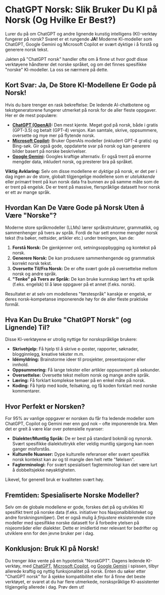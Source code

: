 # ChatGPT Norsk: Slik Bruker Du KI på Norsk (Og Hvilke Er Best?)

Lurer du på om ChatGPT og andre lignende kunstig intelligens (KI)-verktøy fungerer på norsk? Svaret er et rungende **JA!** Moderne KI-modeller som ChatGPT, Google Gemini og Microsoft Copilot er svært dyktige i å forstå og generere norsk tekst.

Jakten på "ChatGPT norsk" handler ofte om å finne ut *hvor godt* disse verktøyene håndterer det norske språket, og om det finnes spesifikke "norske" KI-modeller. La oss se nærmere på dette.

## Kort Svar: Ja, De Store KI-Modellene Er Gode på Norsk!

Hvis du bare trenger en rask bekreftelse: De ledende AI-chatbotene og tekstgeneratorene fungerer utmerket på norsk for de aller fleste oppgaver. Her er de mest populære:

*   **[ChatGPT (OpenAI)](https://chat.openai.com/):** Den mest kjente. Meget god på norsk, både i gratis (GPT-3.5) og betalt (GPT-4) versjon. Kan samtale, skrive, oppsummere, oversette og mye mer på flytende norsk.
*   **[Microsoft Copilot](https://copilot.microsoft.com/):** Bruker OpenAIs modeller (inkludert GPT-4 gratis) og Bing-søk. Gir også gode, oppdaterte svar på norsk og kan generere bilder basert på norske beskrivelser.
*   **[Google Gemini](https://gemini.google.com/):** Googles kraftige alternativ. Er også trent på enorme mengder data, inkludert norsk, og presterer bra på språket.

**Viktig Avklaring:** Selv om disse modellene er *dyktige* på norsk, er det per i dag ingen av de store, globalt tilgjengelige modellene som er *utelukkende* eller *primært* trent på kun norsk data fra bunnen av på samme måte som de er trent på engelsk. De er trent på massive, flerspråklige datasett hvor norsk er ett av mange språk.

## Hvordan Kan De Være Gode på Norsk Uten å Være "Norske"?

Moderne store språkmodeller (LLMs) lærer språkstrukturer, grammatikk, og sammenhenger på tvers av språk. Fordi de har sett enorme mengder norsk tekst (fra bøker, nettsider, artikler etc.) under treningen, kan de:

1.  **Forstå Norsk:** De gjenkjenner ord, setningsoppbygging og kontekst på norsk.
2.  **Generere Norsk:** De kan produsere sammenhengende og grammatisk korrekt norsk tekst.
3.  **Oversette Til/Fra Norsk:** De er ofte svært gode på oversettelse mellom norsk og andre språk.
4.  **"Tenke" på Tvers av Språk:** De kan bruke kunnskap lært fra ett språk (f.eks. engelsk) til å løse oppgaver på et annet (f.eks. norsk).

Resultatet er at selv om modellenes "førstespråk" kanskje er engelsk, er deres norsk-kompetanse imponerende høy for de aller fleste praktiske formål.

## Hva Kan Du Bruke "ChatGPT Norsk" (og Lignende) Til?

Disse KI-verktøyene er utrolig nyttige for norskspråklige brukere:

*   **Skrivehjelp:** Få hjelp til å skrive e-poster, rapporter, søknader, blogginnlegg, kreative tekster m.m.
*   **Idémyldring:** Brainstorme ideer til prosjekter, presentasjoner eller innhold.
*   **Oppsummering:** Få lange tekster eller artikler oppsummert på sekunder.
*   **Oversettelse:** Oversette tekst mellom norsk og mange andre språk.
*   **Læring:** Få forklart komplekse temaer på en enkel måte på norsk.
*   **Koding:** Få hjelp med kode, feilsøking, og få koden forklart med norske kommentarer.

## Hvor Perfekt er Norsken?

For 95% av vanlige oppgaver er norsken du får fra ledende modeller som ChatGPT, Copilot og Gemini mer enn god nok – ofte imponerende bra. Men det er greit å være klar over potensielle nyanser:

*   **Dialekter/Muntlig Språk:** De er best på standard bokmål og nynorsk. Svært spesifikke dialektuttrykk eller veldig muntlig sjargong kan noen ganger misforstås.
*   **Kulturelle Nuanser:** Dype kulturelle referanser eller svært spesifikk norsk kontekst kan av og til mangle den helt rette "følelsen".
*   **Fagterminologi:** For svært spesialisert fagterminologi kan det være lurt å dobbeltsjekke nøyaktigheten.

Likevel, for generell bruk er kvaliteten svært høy.

## Fremtiden: Spesialiserte Norske Modeller?

Selv om de globale modellene er gode, forskes det på og utvikles KI spesifikt trent på norske data (f.eks. initiativer hos Nasjonalbiblioteket og andre forskningsmiljøer). Det er også mulig å *finjustere* eksisterende store modeller med spesifikke norske datasett for å forbedre ytelsen på nisjeområder eller dialekter. Dette er imidlertid mer relevant for bedrifter og utviklere enn for den jevne bruker per i dag.

## Konklusjon: Bruk KI på Norsk!

Du trenger ikke vente på en hypotetisk "NorskGPT". Dagens ledende KI-verktøy, med [ChatGPT](https://chat.openai.com/), [Microsoft Copilot](https://copilot.microsoft.com/), og [Google Gemini](https://gemini.google.com/) i spissen, tilbyr allerede kraftig og nyttig funksjonalitet på norsk. Enten du søker etter "ChatGPT norsk" for å sjekke kompatibilitet eller for å finne det beste verktøyet, er svaret at du har flere utmerkede, norskspråklige KI-assistenter tilgjengelig allerede i dag. Prøv dem ut!
